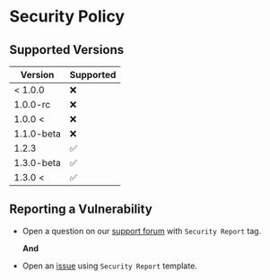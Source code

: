 # Security Policy

## Supported Versions

| Version    | Supported          |
|------------|--------------------|
| < 1.0.0    | :x:                |
| 1.0.0-rc   | :x:                |
| 1.0.0 <    | :x:                |
| 1.1.0-beta | :x:                |
| 1.2.3      | :white_check_mark: |
| 1.3.0-beta | :white_check_mark: |
| 1.3.0 <    | :white_check_mark: |

## Reporting a Vulnerability

- Open a question on our [support forum](https://support.camarm.fr) with `Security Report` tag.
  
  **And**
- Open an [issue](https://github.com/camarm-dev/remede/issues/new) using `Security Report` template.
